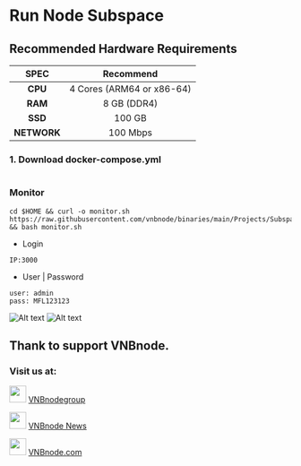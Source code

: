 # Run Node Subspace

## Recommended Hardware Requirements 

|   SPEC      |        Recommend          |
| :---------: | :-----------------------: |
|   **CPU**   | 4 Cores (ARM64 or x86-64) |
|   **RAM**   |        8 GB (DDR4)        |
|   **SSD**   |        100 GB             |
| **NETWORK** |        100 Mbps           |

### 1\. Download docker-compose.yml
```

```

### Monitor
```
cd $HOME && curl -o monitor.sh https://raw.githubusercontent.com/vnbnode/binaries/main/Projects/Subspace/Technology/monitor.sh && bash monitor.sh
```
- Login
```
IP:3000
```
- User | Password
```
user: admin
pass: MFL123123
```
![Alt text](https://github.com/vnbnode/binaries/blob/main/Projects/Subspace/subspace4.png)
![Alt text](https://github.com/vnbnode/binaries/blob/main/Projects/Subspace/subspace5.png)

## Thank to support VNBnode.
### Visit us at:

<img src="https://user-images.githubusercontent.com/50621007/183283867-56b4d69f-bc6e-4939-b00a-72aa019d1aea.png" width="30"/> <a href="https://t.me/VNBnodegroup" target="_blank">VNBnodegroup</a>

<img src="https://user-images.githubusercontent.com/50621007/183283867-56b4d69f-bc6e-4939-b00a-72aa019d1aea.png" width="30"/> <a href="https://t.me/Vnbnode" target="_blank">VNBnode News</a>

<img src="https://github.com/vnbnode/binaries/blob/main/Logo/VNBnode.jpg" width="30"/> <a href="https://VNBnode.com" target="_blank">VNBnode.com</a>